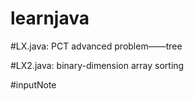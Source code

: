 # learnjava

#LX.java: PCT advanced problem——tree

#LX2.java: binary-dimension array sorting

#inputNote
